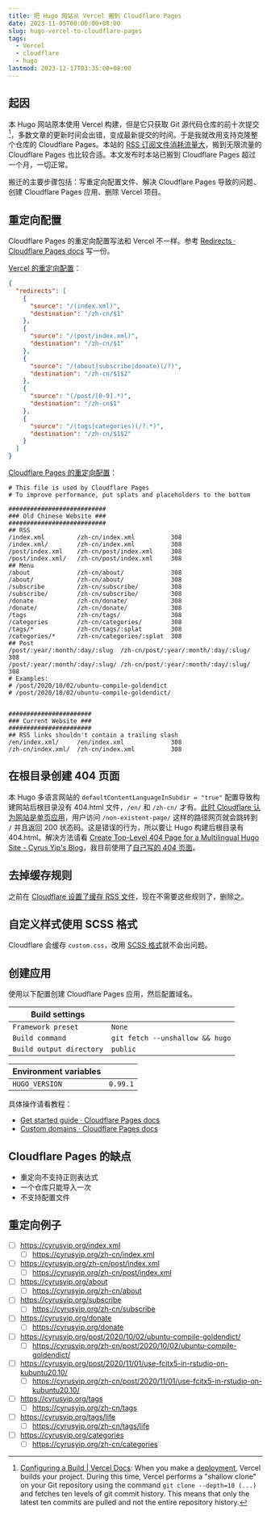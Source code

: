 ```yaml
---
title: 把 Hugo 网站从 Vercel 搬到 Cloudflare Pages
date: 2023-11-05T00:00:00+08:00
slug: hugo-vercel-to-cloudflare-pages
tags:
  - Vercel
  - cloudflare
  - hugo
lastmod: 2023-12-17T03:35:00+08:00
---
```


## 起因

本 Hugo 网站原本使用 Vercel 构建，但是它只获取 Git 源代码仓库的前十次提交[^jiao]，多数文章的更新时间会出错，变成最新提交的时间。于是我就改用支持克隆整个仓库的 Cloudflare Pages。本站的 [RSS 订阅文件消耗流量大](/zh-cn/post/2022/11/22/cache-rss-with-cloudflare/)，搬到无限流量的 Cloudflare Pages 也比较合适。本文发布时本站已搬到 Cloudflare Pages 超过一个月，一切正常。

[^jiao]: [Configuring a Build | Vercel Docs](https://vercel.com/docs/deployments/configure-a-build): When you make a [deployment](https://vercel.com/docs/deployments/overview), Vercel builds your project. During this time, Vercel performs a "shallow clone" on your Git repository using the command `git clone --depth=10 (...)` and fetches ten levels of git commit history. This means that only the latest ten commits are pulled and not the entire repository history.

搬迁的主要步骤包括：写重定向配置文件、解决 Cloudflare Pages 导致的问题、创建 Cloudflare Pages 应用、删除 Vercel 项目。

## 重定向配置

Cloudflare Pages 的重定向配置写法和 Vercel 不一样。参考 [Redirects · Cloudflare Pages docs](https://developers.cloudflare.com/pages/platform/redirects/) 写一份。

[Vercel 的重定向配置](https://github.com/CyrusYip/cyrusyip-blog/blob/f1d927a68954eaaf3cec3b3f6fb7c32d2ea2d24f/vercel.json#L10-L31)：

```json
{
  "redirects": [
    {
      "source": "/(index.xml)",
      "destination": "/zh-cn/$1"
    },
    {
      "source": "/(post/index.xml)",
      "destination": "/zh-cn/$1"
    },
    {
      "source": "/(about|subscribe|donate)(/?)",
      "destination": "/zh-cn/$1$2"
    },
    {
      "source": "(/post/[0-9].*)",
      "destination": "/zh-cn$1"
    },
    {
      "source": "/(tags|categories)(/?.*)",
      "destination": "/zh-cn/$1$2"
    }
  ]
}
```

[Cloudflare Pages 的重定向配置](https://github.com/CyrusYip/cyrusyip-blog/blob/f1d927a68954eaaf3cec3b3f6fb7c32d2ea2d24f/static/_redirects)：

```
# This file is used by Cloudflare Pages
# To improve performance, put splats and placeholders to the bottom

###########################
### Old Chinese Website ###
###########################
## RSS
/index.xml         /zh-cn/index.xml          308
/index.xml/        /zh-cn/index.xml          308
/post/index.xml    /zh-cn/post/index.xml     308
/post/index.xml/   /zh-cn/post/index.xml     308
## Menu
/about             /zh-cn/about/             308
/about/            /zh-cn/about/             308
/subscribe         /zh-cn/subscribe/         308
/subscribe/        /zh-cn/subscribe/         308
/donate            /zh-cn/donate/            308
/donate/           /zh-cn/donate/            308
/tags              /zh-cn/tags/              308
/categories        /zh-cn/categories/        308
/tags/*            /zh-cn/tags/:splat        308
/categories/*      /zh-cn/categories/:splat  308
## Post
/post/:year/:month/:day/:slug  /zh-cn/post/:year/:month/:day/:slug/ 308
/post/:year/:month/:day/:slug/ /zh-cn/post/:year/:month/:day/:slug/ 308
# Examples:
# /post/2020/10/02/ubuntu-compile-goldendict
# /post/2020/10/02/ubuntu-compile-goldendict/


#######################
### Current Website ###
#######################
## RSS links shouldn't contain a trailing slash
/en/index.xml/     /en/index.xml             308
/zh-cn/index.xml/  /zh-cn/index.xml          308
```

## 在根目录创建 404 页面

本 Hugo 多语言网站的 `defaultContentLanguageInSubdir = "true"` 配置导致构建网站后根目录没有 404.html 文件，`/en/` 和 `/zh-cn/` 才有。[此时 Cloudflare 认为网站是单页应用](https://community.cloudflare.com/t/redirects-rule-for-all-404-page-to-homepage/449500)，用户访问 `/non-existent-page/` 这样的路径网页就会跳转到 `/` 并且返回 200 状态码。这是错误的行为，所以要让 Hugo 构建后根目录有 404.html。解决方法请看 [Create Top-Level 404 Page for a Multilingual Hugo Site - Cyrus Yip's Blog](/en/post/2023/11/06/hugo-top-level-404/)，我目前使用了[自己写的 404 页面](https://github.com/CyrusYip/cyrusyip-blog/blob/0b6d0b826d25470a471f5e8503d49055b8a7fc95/static/404.html)。

## 去掉缓存规则

之前在 [Cloudflare 设置了缓存 RSS 文件](/zh-cn/post/2022/11/22/cache-rss-with-cloudflare/)，现在不需要这些规则了，删除之。

## 自定义样式使用 SCSS 格式

Cloudflare 会缓存 `custom.css`，改用 [SCSS 格式](https://github.com/CyrusYip/cyrusyip-blog/blob/0b6d0b826d25470a471f5e8503d49055b8a7fc95/assets/sass/_custom/_custom.scss)就不会出问题。

## 创建应用

使用以下配置创建 Cloudflare Pages 应用，然后配置域名。

| Build settings           |                                 |
| ------------------------ | ------------------------------- |
| `Framework preset`       | `None`                          |
| `Build command`          | `git fetch --unshallow && hugo` |
| `Build output directory` | `public`                        |

| Environment variables |          |
| --------------------- | -------- |
| `HUGO_VERSION`        | `0.99.1` |

具体操作请看教程：

- [Get started guide · Cloudflare Pages docs](https://developers.cloudflare.com/pages/get-started/guide/)
- [Custom domains · Cloudflare Pages docs](https://developers.cloudflare.com/pages/platform/custom-domains/)

## Cloudflare Pages 的缺点

- 重定向不支持正则表达式
- 一个仓库只能导入一次
- 不支持配置文件

## 重定向例子

- [ ] https://cyrusyip.org/index.xml
    - [ ] https://cyrusyip.org/zh-cn/index.xml
- [ ] https://cyrusyip.org/zh-cn/post/index.xml
    - [ ] https://cyrusyip.org/zh-cn/post/index.xml
- [ ] https://cyrusyip.org/about
    - [ ] https://cyrusyip.org/zh-cn/about
- [ ] https://cyrusyip.org/subscribe
    - [ ] https://cyrusyip.org/zh-cn/subscribe
- [ ] https://cyrusyip.org/donate
    - [ ] https://cyrusyip.org/donate
- [ ] https://cyrusyip.org/post/2020/10/02/ubuntu-compile-goldendict/
    - [ ] https://cyrusyip.org/zh-cn/post/2020/10/02/ubuntu-compile-goldendict/
- [ ] https://cyrusyip.org/post/2020/11/01/use-fcitx5-in-rstudio-on-kubuntu20.10/
    - [ ] https://cyrusyip.org/zh-cn/post/2020/11/01/use-fcitx5-in-rstudio-on-kubuntu20.10/
- [ ] https://cyrusyip.org/tags
    - [ ] https://cyrusyip.org/zh-cn/tags
- [ ] https://cyrusyip.org/tags/life
    - [ ] https://cyrusyip.org/zh-cn/tags/life
- [ ] https://cyrusyip.org/categories
    - [ ] https://cyrusyip.org/zh-cn/categories
